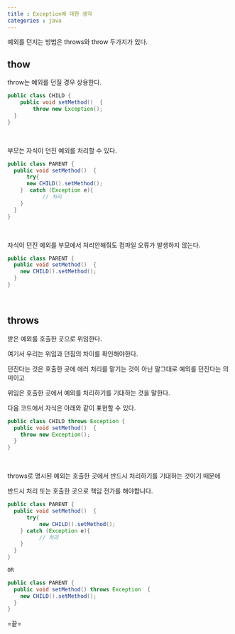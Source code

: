 ```yaml
---
title : Exception에 대한 생각
categories : java
---
```


예외를 던지는 방법은 throws와 throw 두가지가 있다.

## thow

throw는 예외를 던질 경우 상용한다.

```java
public class CHILD {
	public void setMethod()  {
		throw new Exception();
  }
}
```

<br>

부모는 자식이 던진 예외를 처리할 수 있다.

```java
public class PARENT {
  public void setMethod()  {
	  try{
      new CHILD().setMethod();
    }  catch (Exception e){
		   // 처리
    }  
  }
}
```

<br>

자식이 던진 예외를 부모에서 처리안해줘도 컴파일 오류가 발생하지 않는다.

```java
public class PARENT {
  public void setMethod()  {
    new CHILD().setMethod();
  }
}
```

<br>

## throws

받은 예외를 호출한 곳으로 위임한다.

여기서 우리는 위임과 던짐의 차이를 확인해야한다.

던진다는 것은 호출한 곳에 에러 처리를 맡기는 것이 아닌 말그대로 예외를 던진다는 의미이고

위임은 호출한 곳에서 예외를 처리하기를 기대하는 것을 말한다.
 
다음 코드에서 자식은 아래와 같이 표현할 수 있다.

```java
public class CHILD throws Exception {
  public void setMethod()  {
    throw new Exception();
  }
}
```

<br>

throws로 명시된 예외는 호출한 곳에서 반드시 처리하기를 기대하는 것이기 때문에 

반드시 처리 또는 호출한 곳으로 책임 전가를 해야합니다.

```java
public class PARENT {
  public void setMethod()  {
	  try{
		  new CHILD().setMethod();
    } catch (Exception e){
		  // 처리
    }
  }
}

OR

public class PARENT {
  public void setMethod() throws Exception  {
    new CHILD().setMethod();
  }
}

```

=끝=
 


































